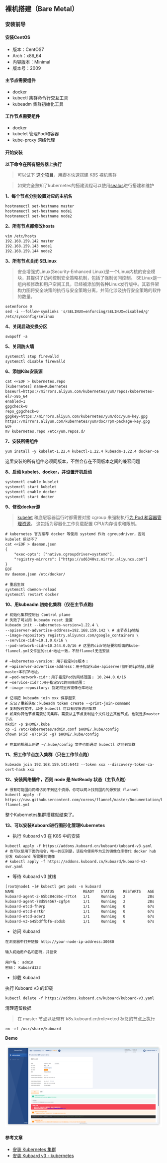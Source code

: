 
## 裸机搭建（Bare Metal）

### 安装前导

#### 安装CentOS

- 版本：CentOS7
- Arch：x86_64
- 内容版本：Minimal
- 版本号：2009

#### 主节点需要组件

- docker
- kubectl 集群命令行交互工具
- kubeadm 集群初始化工具

#### 工作节点需要组件

- docker
- kubelet 管理Pod和容器
- kube-proxy 网络代理

#### 开始安装

**以下命令在所有服务器上执行**

>可以试下 [这个项目](https://github.com/lework/kainstall)，用脚本快速搭建 K8S 裸机集群

>如果完全熟知了kubernetes的搭建流程可以使用[sealos](https://www.sealos.io/zh-Hans/docs/getting-started/kuberentes-life-cycle)进行搭建和维护

**1、每个节点分别设置对应的主机名**

```shell
hostnamectl set-hostname master 
hostnamectl set-hostname node1 
hostnamectl set-hostname node2
```

**2、所有节点都修改hosts**

```shell
vim /etc/hosts
192.168.159.142 master
192.168.159.143 node1 
192.168.159.144 node2 
```

**3、所有节点关闭 SELinux**

>安全增强式Linux(Security-Enhanced Linux)是一个Linux内核的安全模块，其提供了访问控制安全策略机制，包括了强制访问控制。 SELinux是一组内核修改和用户空间工具，已经被添加到各种Linux发行版中。其软件架构力图将安全决策的执行与安全策略分离，并简化涉及执行安全策略的软件的数量。

```shell
setenforce 0
sed -i --follow-symlinks 's/SELINUX=enforcing/SELINUX=disabled/g' /etc/sysconfig/selinux
```

**4、关闭启动交换分区**

```shell
swapoff -a
```

**5、关闭防火墙**

```shell 
systemctl stop firewalld  
systemctl disable firewalld
```

**6、添加K8s安装源**

```shell
cat <<EOF > kubernetes.repo 
[kubernetes] name=Kubernetes 
baseurl=https://mirrors.aliyun.com/kubernetes/yum/repos/kubernetes-el7-x86_64 
enabled=1 
gpgcheck=0 
repo_gpgcheck=0 
gpgkey=https://mirrors.aliyun.com/kubernetes/yum/doc/yum-key.gpg https://mirrors.aliyun.com/kubernetes/yum/doc/rpm-package-key.gpg 
EOF 
mv kubernetes.repo /etc/yum.repos.d/
```

**7、安装所需组件**

```shell
yum install -y kubelet-1.22.4 kubectl-1.22.4 kubeadm-1.22.4 docker-ce
```

这里安装的所有组件必须同版本，不然会存在不同版本之间的兼容问题

**8、启动 kubelet、docker，并设置开机启动**

```shell
systemctl enable kubelet 
systemctl start kubelet 
systemctl enable docker 
systemctl start docker
```

**9、修改docker源**

>[kubelet](https://kubernetes.io/docs/reference/generated/kubelet) 和底层容器运行时都需要对接 cgroup 来强制执行[为 Pod 和容器管理资源](https://kubernetes.io/zh-cn/docs/concepts/configuration/manage-resources-containers/)， 这包括为容器化工作负载配置 CPU/内存请求和限制。

```shell
# kubernetes 官方推荐 docker 等使用 systemd 作为 cgroupdriver，否则 kubelet 启动不了
cat <<EOF > daemon.json 
{ 
	"exec-opts": ["native.cgroupdriver=systemd"], 
	"registry-mirrors": ["https://ud6340vz.mirror.aliyuncs.com"] 
} 
EOF 
mv daemon.json /etc/docker/

# 重启生效 
systemctl daemon-reload 
systemctl restart docker
```


**10、用kubeadm 初始化集群（仅在主节点跑)**

```shell
# 初始化集群控制台 Control plane 
# 失败了可以用 kubeadm reset 重置
kubeadm init --kubernetes-version=1.22.4 \
--apiserver-advertise-address=192.168.159.142 \ # 主节点ip地址
--image-repository registry.aliyuncs.com/google_containers \
--service-cidr=10.1.0.0/16 \
--pod-network-cidr=10.244.0.0/16 # 这里的cidr地址要和后面的kube-flannel.yml文件里的cidr地址一致，不然flannel无法安装

# –kubernetes-version: 用于指定k8s版本；
# –apiserver-advertise-address：用于指定kube-apiserver监听的ip地址,就是 master本机IP地址。
# –pod-network-cidr：用于指定Pod的网络范围； 10.244.0.0/16
# –service-cidr：用于指定SVC的网络范围；
# –image-repository: 指定阿里云镜像仓库地址

# 记得把 kubeadm join xxx 保存起来 
# 忘记了重新获取：kubeadm token create --print-join-command 
# 复制授权文件，以便 kubectl 可以有权限访问集群 
# 如果你其他节点需要访问集群，需要从主节点复制这个文件过去其他节点，也就是多master节点
mkdir -p $HOME/.kube 
cp -i /etc/kubernetes/admin.conf $HOME/.kube/config 
chown $(id -u):$(id -g) $HOME/.kube/config

# 在其他机器上创建 ~/.kube/config 文件也能通过 kubectl 访问到集群
```

**11、把工作节点加入集群（只在工作节点跑）**

```shell
kubeadm join 192.168.159.142:6443 --token xxx --discovery-token-ca-cert-hash xxx
```

**12、安装网络插件，否则 node 是 NotReady 状态（主节点跑）**

```shell
# 很有可能国内网络访问不到这个资源，你可以网上找找国内的源安装 flannel 
kubectl apply -f https://raw.githubusercontent.com/coreos/flannel/master/Documentation/kube-flannel.yml
```

整个Kubernetes集群搭建就结束了。

**13、可以安装Kuboard进行图形化管理Kubernetes**

- 执行 Kuboard v3 在 K8S 中的安装

```shell
kubectl apply -f https://addons.kuboard.cn/kuboard/kuboard-v3.yaml
# 也可以使用下面的指令，唯一的区别是，该指令使用华为云的镜像仓库替代 docker hub 分发 Kuboard 所需要的镜像
# kubectl apply -f https://addons.kuboard.cn/kuboard/kuboard-v3-swr.yaml
```

- 等待 Kuboard v3 就绪

```shell
[root@node1 ~]# kubectl get pods -n kuboard
NAME                               READY   STATUS    RESTARTS   AGE
kuboard-agent-2-65bc84c86c-r7tc4   1/1     Running   2          28s
kuboard-agent-78d594567-cgfp4      1/1     Running   2          28s
kuboard-etcd-fh9rp                 1/1     Running   0          67s
kuboard-etcd-nrtkr                 1/1     Running   0          67s
kuboard-etcd-ader3                 1/1     Running   0          67s
kuboard-v3-645bdffbf6-sbdxb        1/1     Running   0          67s
```

- 访问 Kuboard

```
在浏览器中打开链接 http://your-node-ip-address:30080

输入初始用户名和密码，并登录

用户名： admin
密码： Kuboard123
```

- 卸载 Kuboard 

执行 Kuboard v3 的卸载
```shell
kubectl delete -f https://addons.kuboard.cn/kuboard/kuboard-v3.yaml
```

清理遗留数据

> 在 master 节点以及带有 k8s.kuboard.cn/role=etcd 标签的节点上执行

```shell
rm -rf /usr/share/kuboard
```

**Demo**

<img src="images/Snipaste_2023-03-07_10-36-10.png" width="auto"  height="auto"/>

#### 参考文章

- [安装 Kubernetes 集群](https://k8s.easydoc.net/docs/dRiQjyTY/28366845/6GiNOzyZ/nd7yOvdY)
- [安装 Kuboard v3 - kubernetes](https://kuboard.cn/install/v3/install-in-k8s.html)